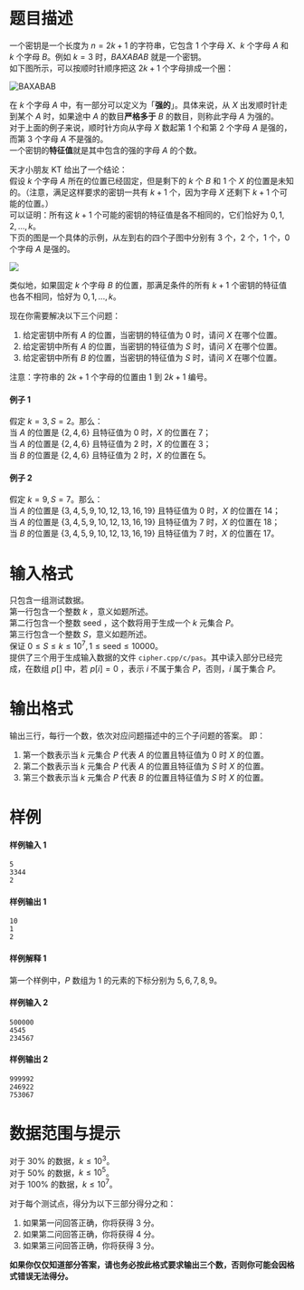 
# 题目描述

一个密钥是一个长度为 $n = 2k + 1$ 的字符串，它包含 $1$ 个字母 $X$、$k$ 个字母 $A$ 和 $k$ 个字母 $B$。例如 $k = 3$ 时，$BAXABAB$ 就是一个密钥。  
如下图所示，可以按顺时针顺序把这 $2k+1$ 个字母排成一个圈：

![BAXABAB](https://ooo.0o0.ooo/2017/05/08/591081706babc.png)

在 $k$ 个字母 $A$ 中，有一部分可以定义为「**强的**」。具体来说，从 $X$ 出发顺时针走到某个 $A$ 时，如果途中 $A$ 的数目**严格多于** $B$ 的数目，则称此字母 $A$ 为强的。  
对于上面的例子来说，顺时针方向从字母 $X$ 数起第 $1$ 个和第 $2$ 个字母 $A$ 是强的，而第 $3$ 个字母 $A$ 不是强的。  
一个密钥的**特征值**就是其中包含的强的字母 $A$ 的个数。

天才小朋友 KT 给出了一个结论：  
假设 $k$ 个字母 $A$ 所在的位置已经固定，但是剩下的 $k$ 个 $B$ 和 $1$ 个 $X$ 的位置是未知的。（注意，满足这样要求的密钥一共有 $k + 1$ 个，因为字母 $X$ 还剩下 $k + 1$ 个可能的位置。）  
可以证明：所有这 $k + 1$ 个可能的密钥的特征值是各不相同的，它们恰好为 $0,1,2,...,k$。  
下页的图是一个具体的示例，从左到右的四个子图中分别有 $3$ 个，$2$ 个，$1$ 个，$0$ 个字母 $A$ 是强的。

![](https://ooo.0o0.ooo/2017/05/08/5910838f4f448.png)

类似地，如果固定 $k$ 个字母 $B$ 的位置，那满足条件的所有 $k + 1$ 个密钥的特征值也各不相同，恰好为 $0,1,...,k$。

现在你需要解决以下三个问题：

1. 给定密钥中所有 $A$ 的位置，当密钥的特征值为 $0$ 时，请问 $X$ 在哪个位置。
1. 给定密钥中所有 $A$ 的位置，当密钥的特征值为 $S$ 时，请问 $X$ 在哪个位置。
1. 给定密钥中所有 $B$ 的位置，当密钥的特征值为 $S$ 时，请问 $X$ 在哪个位置。

注意：字符串的 $2k + 1$ 个字母的位置由 $1$ 到 $2k + 1$ 编号。

#### 例子 1
假定 $k = 3,S = 2$。那么：  
当 $A$ 的位置是 $\{2,4,6\}$ 且特征值为 $0$ 时，$X$ 的位置在 $7$；  
当 $A$ 的位置是 $\{2,4,6\}$ 且特征值为 $2$ 时，$X$ 的位置在 $3$；  
当 $B$ 的位置是 $\{2,4,6\}$ 且特征值为 $2$ 时，$X$ 的位置在 $5$。  
#### 例子 2
假定 $k=9,S=7$。那么：  
当 $A$ 的位置是 $\{3,4,5,9,10,12,13,16,19\}$ 且特征值为 $0$ 时，$X$ 的位置在 $14$；  
当 $A$ 的位置是 $\{3,4,5,9,10,12,13,16,19\}$ 且特征值为 $7$ 时，$X$ 的位置在 $18$；  
当 $B$ 的位置是 $\{3,4,5,9,10,12,13,16,19\}$ 且特征值为 $7$ 时，$X$ 的位置在 $17$。  


# 输入格式

只包含一组测试数据。  
第一行包含一个整数 $k$ ，意义如题所述。  
第二行包含一个整数 $\text{seed}$ ，这个数将用于生成一个 $k$ 元集合 $P$。  
第三行包含一个整数 $S$，意义如题所述。  
保证 $0\leq S\leq k \leq 10^7,1\leq \text{seed} \leq 10000$。  
提供了三个用于生成输入数据的文件 `cipher.cpp/c/pas`。其中读入部分已经完成，在数组 $p[]$ 中，若 $p[i] = 0$ ，表示 $i$ 不属于集合 $P$，否则，$i$ 属于集合 $P$。

# 输出格式

输出三行，每行一个数，依次对应问题描述中的三个子问题的答案。
即：
1. 第一个数表示当 $k$ 元集合 $P$ 代表 $A$ 的位置且特征值为 $0$ 时 $X$ 的位置。
1. 第二个数表示当 $k$ 元集合 $P$ 代表 $A$ 的位置且特征值为 $S$ 时 $X$ 的位置。
1. 第三个数表示当 $k$ 元集合 $P$ 代表 $B$ 的位置且特征值为 $S$ 时 $X$ 的位置。

# 样例

#### 样例输入 1
```plain
5
3344
2
```

#### 样例输出 1
```plain
10
1
2
```

#### 样例解释 1
第一个样例中，$P$ 数组为 $1$ 的元素的下标分别为 $5,6,7,8,9$。

#### 样例输入 2
```plain
500000
4545
234567
```

#### 样例输出 2
```plain
999992
246922
753067
```


# 数据范围与提示

对于 $30\%$ 的数据，$k\leq 10^3$。  
对于 $50\%$ 的数据，$k\leq 10^5$。  
对于 $100\%$ 的数据，$k\leq 10^7$。  

对于每个测试点，得分为以下三部分得分之和：  
1. 如果第一问回答正确，你将获得 $3$ 分。
1. 如果第二问回答正确，你将获得 $4$ 分。
1. 如果第三问回答正确，你将获得 $3$ 分。

**如果你仅仅知道部分答案，请也务必按此格式要求输出三个数，否则你可能会因格式错误无法得分。**

